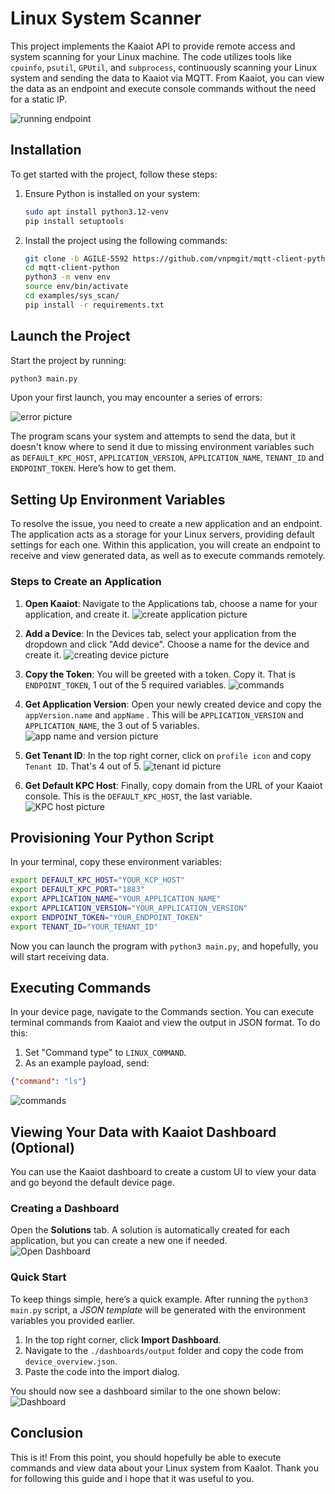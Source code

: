 # Linux System Scanner

This project implements the Kaaiot API to provide remote access and system scanning for your Linux machine. The code utilizes tools like `cpuinfo`, `psutil`, `GPUtil`, and `subprocess`, continuously scanning your Linux system and sending the data to Kaaiot via MQTT. From Kaaiot, you can view the data as an endpoint and execute console commands without the need for a static IP.

![running endpoint](./imgs/running_endpoint.png)


## Installation

To get started with the project, follow these steps:

1. Ensure Python is installed on your system:

   ```bash
   sudo apt install python3.12-venv
   pip install setuptools
   ```

2. Install the project using the following commands:

   ```bash
   git clone -b AGILE-5592 https://github.com/vnpmgit/mqtt-client-python.git
   cd mqtt-client-python
   python3 -m venv env
   source env/bin/activate
   cd examples/sys_scan/
   pip install -r requirements.txt
   ```

## Launch the Project

Start the project by running:

```bash
python3 main.py
```

Upon your first launch, you may encounter a series of errors:

![error picture](./imgs/env_vars_not_found.png)

The program scans your system and attempts to send the data, but it doesn't know where to send it due to missing environment variables such as `DEFAULT_KPC_HOST`, `APPLICATION_VERSION`, `APPLICATION_NAME`, `TENANT_ID` and `ENDPOINT_TOKEN`. Here’s how to get them.


## Setting Up Environment Variables

To resolve the issue, you need to create a new application and an endpoint. The application acts as a storage for your Linux servers, providing default settings for each one. Within this application, you will create an endpoint to receive and view generated data, as well as to execute commands remotely.

### Steps to Create an Application

1. **Open Kaaiot**: Navigate to the Applications tab, choose a name for your application, and create it.
   ![create application picture](./imgs/add_app.png)

2. **Add a Device**: In the Devices tab, select your application from the dropdown and click "Add device". Choose a name for the device and create it.
   ![creating device picture](./imgs/add_device.png)

3. **Copy the Token**: You will be greeted with a token. Copy it. That is `ENDPOINT_TOKEN`, 1 out of the 5 required variables.
   ![commands](./imgs/token.png)

4. **Get Application Version**: Open your newly created device and copy the `appVersion.name` and `appName` . This will be `APPLICATION_VERSION` and `APPLICATION_NAME`, the 3 out of 5 variables.
   ![app name and version picture](./imgs/app_name_version.png)

5. **Get Tenant ID**: In the top right corner, click on `profile icon` and copy `Tenant ID`. That's 4 out of 5.
   ![tenant id picture](./imgs/tenant_id.png)

6. **Get Default KPC Host**: Finally, copy domain from the URL of your Kaaiot console. This is the `DEFAULT_KPC_HOST`, the last variable.
   ![KPC host picture](./imgs/kpc_host.png)


## Provisioning Your Python Script

In your terminal, copy these environment variables:

```bash
export DEFAULT_KPC_HOST="YOUR_KCP_HOST"
export DEFAULT_KPC_PORT="1883"
export APPLICATION_NAME="YOUR_APPLICATION_NAME"
export APPLICATION_VERSION="YOUR_APPLICATION_VERSION"
export ENDPOINT_TOKEN="YOUR_ENDPOINT_TOKEN"
export TENANT_ID="YOUR_TENANT_ID"
```

Now you can launch the program with `python3 main.py`, and hopefully, you will start receiving data.


## Executing Commands

In your device page, navigate to the Commands section. You can execute terminal commands from Kaaiot and view the output in JSON format. To do this:

1. Set "Command type" to `LINUX_COMMAND`.
2. As an example payload, send:

```json
{"command": "ls"}
```

![commands](./imgs/commands.png)


## Viewing Your Data with Kaaiot Dashboard (Optional)

You can use the Kaaiot dashboard to create a custom UI to view your data and go beyond the default device page.

### Creating a Dashboard

Open the **Solutions** tab. A solution is automatically created for each application, but you can create a new one if needed.  
   ![Open Dashboard](./imgs/open_dashboard.png)

### Quick Start

To keep things simple, here’s a quick example. After running the `python3 main.py` script, a *JSON template* will be generated with the environment variables you provided earlier. 

1. In the top right corner, click **Import Dashboard**.
2. Navigate to the `./dashboards/output` folder and copy the code from `device_overview.json`.
3. Paste the code into the import dialog.

You should now see a dashboard similar to the one shown below:  
![Dashboard](./imgs/dashboard.png)


## Conclusion
This is it! From this point, you should hopefully be able to execute commands and view data about your Linux system from KaaIot. Thank you for following this guide and i hope that it was useful to you.